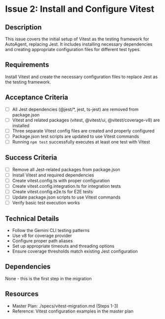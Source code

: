 # Issue 2: Install and Configure Vitest

## Description
This issue covers the initial setup of Vitest as the testing framework for AutoAgent, replacing Jest. It includes installing necessary dependencies and creating appropriate configuration files for different test types.

## Requirements
Install Vitest and create the necessary configuration files to replace Jest as the testing framework.

## Acceptance Criteria
- [ ] All Jest dependencies (@jest/*, jest, ts-jest) are removed from package.json
- [ ] Vitest and related packages (vitest, @vitest/ui, @vitest/coverage-v8) are installed
- [ ] Three separate Vitest config files are created and properly configured
- [ ] Package.json test scripts are updated to use Vitest commands
- [ ] Running `npm test` successfully executes at least one test with Vitest

## Success Criteria
- [ ] Remove all Jest-related packages from package.json
- [ ] Install Vitest and required dependencies
- [ ] Create vitest.config.ts with proper configuration
- [ ] Create vitest.config.integration.ts for integration tests
- [ ] Create vitest.config.e2e.ts for E2E tests
- [ ] Update package.json scripts to use Vitest commands
- [ ] Verify basic test execution works

## Technical Details
- Follow the Gemini CLI testing patterns
- Use v8 for coverage provider
- Configure proper path aliases
- Set up appropriate timeouts and threading options
- Ensure coverage thresholds match existing Jest configuration

## Dependencies
None - this is the first step in the migration

## Resources
- Master Plan: ./specs/vitest-migration.md (Steps 1-3)
- Reference: Vitest configuration examples in the master plan
